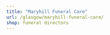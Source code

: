 ```yaml
---
title: "Maryhill Funeral Care"
url: /glasgow/maryhill-funeral-care/
shop: funeral directors
---
```

